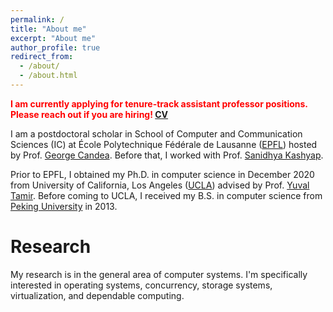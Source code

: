 ```yaml
---
permalink: /
title: "About me"
excerpt: "About me"
author_profile: true
redirect_from: 
  - /about/
  - /about.html
---
```


<!---
# **Note**
I am currently applying for tenure-track assistant professor positions
-->

<span style="color:red"> **I am currently applying for tenure-track assistant professor positions. Please reach out if you are hiring! [CV](/files/cv_dyz.pdf)** </span>

I am a postdoctoral scholar in School of Computer and Communication Sciences (IC) at École Polytechnique Fédérale de Lausanne ([EPFL](https://www.epfl.ch/en/)) hosted by Prof. [George Candea](https://dslab.epfl.ch/people/candea/). Before that, I worked with Prof. [Sanidhya Kashyap](https://sanidhya.github.io/). 

Prior to EPFL, I obtained my Ph.D. in computer science in December 2020 from University of California, Los Angeles ([UCLA](https://www.ucla.edu/)) advised by Prof. [Yuval Tamir](http://web.cs.ucla.edu/~tamir/). Before coming to UCLA, I received my B.S. in computer science from [Peking University](https://www.pku.edu.cn/) in 2013.

<!---
:exclamation:  I am currently applying for tenure-track assistant professor positions [CV](/files/cv_dyz.pdf) :exclamation:
-->




Research
======
My research is in the general area of computer systems. I'm specifically interested in operating systems, concurrency, storage systems, virtualization, and dependable computing. 






